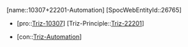 ﻿---
type: TrizContradiction
aliases:
- 10307+22201-Automation
license: CC BY-SA 4.0
copyright: https://github.com/SpocWeb
IsDeleted: false
IsReadOnly: false
Confidential: public
tags: 
- Triz/Contradiction
---
[name::10307+22201-Automation]
[SpocWebEntityId::26765]
+ [pro::[Triz-10307](Triz-10307)]
[Triz-Principle::[Triz-22201](Triz-22201)]
- [con::[Triz-Automation](tech/Triz/Parameter/Triz-Automation.md)]

